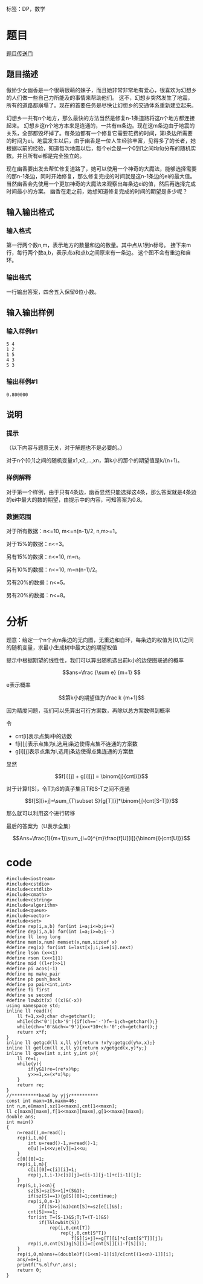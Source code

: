 ﻿---
subtitle: "丽洁姐的毒瘤题"
tags: 
 - DP-杂题
 - 数论-组合数
grammar_cjkRuby: true
catalog: true
layout:  post
header-img: "img/header/P28.jpg"
preview-img: "/img/preview/P28.jpg"
---
标签：DP，数学

# 题目

[题目传送门](https://www.luogu.org/problemnew/show/P3343)


## 题目描述

傲娇少女幽香是一个很萌很萌的妹子，而且她非常非常地有爱心，很喜欢为幻想乡的人们做一些自己力所能及的事情来帮助他们。 这不，幻想乡突然发生了地震，所有的道路都崩塌了。现在的首要任务是尽快让幻想乡的交通体系重新建立起来。

幻想乡一共有n个地方，那么最快的方法当然是修复n-1条道路将这n个地方都连接起来。 幻想乡这n个地方本来是连通的，一共有m条边。现在这m条边由于地震的关系，全部都毁坏掉了。每条边都有一个修复它需要花费的时间，第i条边所需要的时间为ei。地震发生以后，由于幽香是一位人生经验丰富，见得多了的长者，她根据以前的经验，知道每次地震以后，每个ei会是一个0到1之间均匀分布的随机实数。并且所有ei都是完全独立的。

现在幽香要出发去帮忙修复道路了，她可以使用一个神奇的大魔法，能够选择需要的那n-1条边，同时开始修复，那么修复完成的时间就是这n-1条边的ei的最大值。当然幽香会先使用一个更加神奇的大魔法来观察出每条边ei的值，然后再选择完成时间最小的方案。 幽香在走之前，她想知道修复完成的时间的期望是多少呢？

## 输入输出格式
### 输入格式

第一行两个数n,m，表示地方的数量和边的数量。其中点从1到n标号。 接下来m行，每行两个数a,b，表示点a和点b之间原来有一条边。 这个图不会有重边和自环。

### 输出格式

一行输出答案，四舍五入保留6位小数。

## 输入输出样例
### 输入样例#1
```
5 4
1 2
1 5
4 3
5 3
```
### 输出样例#1
```
0.800000
```
## 说明

### 提示

（以下内容与题意无关，对于解题也不是必要的。）

对于n个[0,1]之间的随机变量x1,x2,...,xn，第k小的那个的期望值是k/(n+1)。

### 样例解释

对于第一个样例，由于只有4条边，幽香显然只能选择这4条，那么答案就是4条边的ei中最大的数的期望，由提示中的内容，可知答案为0.8。

### 数据范围

对于所有数据：n<=10, m<=n(n-1)/2, n,m>=1。

对于15%的数据：n<=3。

另有15%的数据：n<=10, m=n。

另有10%的数据：n<=10, m=n(n-1)/2。

另有20%的数据：n<=5。

另有20%的数据：n<=8。

# 分析

题意：给定一个n个点m条边的无向图，无重边和自环，每条边的权值为[0,1]之间的随机变量，求最小生成树中最大边的期望权值

提示中根据期望的线性性，我们可以算出随机选出前k小的边使图联通的概率

$$ans=\frac {\sum e} {m+1} $$

e表示概率

$$第k小的期望值为\frac k {m+1}$$

因为精度问题，我们可以先算出可行方案数，再除以总方案数得到概率

令

- cnt[i]表示点集i中的边数
- f[i][j]表示点集为i,选用j条边使得点集不连通的方案数
- g[i][j]表示点集为i,选用j条边使得点集连通的方案数

显然

$$f[i][j] + g[i][j] = \binom{j}{cnt[i]}$$

对于计算f[S]，令T为S的真子集且T和S-T之间不连通

$$f[S][i+j]=\sum_{T\subset S}{g[T][i]*\binom{j}{cnt[S-T]}}$$

那么就可以利用这个进行转移

最后的答案为（U表示全集）

$$Ans=\frac{1}{m+1}\sum_{i=0}^{m}\frac{f[U][i]}{\binom{i}{cnt[U]}}$$

# code
```
#include<iostream>
#include<cstdio>
#include<cstdlib>
#include<cmath>
#include<cstring>
#include<algorithm>
#include<queue>
#include<vector>
#include<set>
#define rep(i,a,b) for(int i=a;i<=b;i++)
#define dep(i,a,b) for(int i=a;i>=b;i--)
#define ll long long
#define mem(x,num) memset(x,num,sizeof x)
#define reg(x) for(int i=last[x];i;i=e[i].next)
#define lson (x<<1)
#define rson (x<<1|1)
#define mid ((l+r)>>1)
#define pi acos(-1)
#define mp make_pair
#define pb push_back
#define pa pair<int,int>
#define fi first
#define se second
#define lowbit(x) ((x)&(-x))
using namespace std;
inline ll read(){
	ll f=1,x=0;char ch=getchar();
	while(ch<'0'||ch>'9'){if(ch=='-')f=-1;ch=getchar();}
	while(ch>='0'&&ch<='9'){x=x*10+ch-'0';ch=getchar();}
	return x*f;
}
inline ll getgcd(ll x,ll y){return !x?y:getgcd(y%x,x);}
inline ll getlcm(ll x,ll y){return x/getgcd(x,y)*y;}
inline ll qpow(int x,int y,int p){
	ll re=1;
	while(y){
	   	if(y&1)re=(re*x)%p;
		y>>=1,x=(x*x)%p;
	}
	return re;
}
//**********head by yjjr**********
const int maxn=16,maxm=46;
int n,m,e[maxn],sz[1<<maxn],cnt[1<<maxn];
ll c[maxm][maxm],f[1<<maxn][maxm],g[1<<maxn][maxm];
double ans;
int main()
{
	n=read(),m=read();
	rep(i,1,m){
		int u=read()-1,v=read()-1;
		e[u]|=1<<v;e[v]|=1<<u;
	}
	c[0][0]=1;
	rep(i,1,m){
		c[i][0]=c[i][i]=1;
		rep(j,1,i-1)c[i][j]=c[i-1][j-1]+c[i-1][j];
	}
	rep(S,1,1<<n){
		sz[S]=sz[S>>1]+(S&1);
		if(sz[S]==1){g[S][0]=1;continue;}
		rep(i,0,n-1)
			if((S>>i)&1)cnt[S]+=sz[e[i]&S];
		cnt[S]>>=1;
		for(int T=(S-1)&S;T;T=(T-1)&S)
			if(T&lowbit(S))
				rep(i,0,cnt[T])
					rep(j,0,cnt[S^T])
						f[S][i+j]+=g[T][i]*c[cnt[S^T]][j];
		rep(i,0,cnt[S])g[S][i]=c[cnt[S]][i]-f[S][i];
	}
	rep(i,0,m)ans+=(double)f[(1<<n)-1][i]/c[cnt[(1<<n)-1]][i];
	ans/=m+1;
	printf("%.6lf\n",ans);
	return 0;
}
```